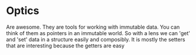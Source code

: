 # Optics

Are awesome. They are tools for working with immutable data. You can think of them as pointers in an immutable world.
So with a lens we can 'get' and 'set' data in a structure easily and composibly. It is mostly the setters that are
interesting because the getters are easy

